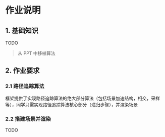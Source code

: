 # 作业说明

## 1. 基础知识

TODO

> 从 PPT 中移植算法

## 2. 作业要求

### 2.1 路径追踪算法

框架提供了实现路径追踪算法的绝大部分算法（包括场景加速结构，相交，采样等），同学只需实现路径追踪算法核心部分（递归步骤），并渲染场景

### 2.2 搭建场景并渲染

TODO

